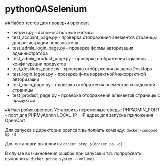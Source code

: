 # pythonQASelenium

##Набор тестов для проверки opencart

- helpers.py - вспомогательные методы
- test_account_page.py - проверка отображения элементов страницы для регистрации пользователя
- test_admin_login_page.py - проверка формы авторизации администратора
- test_admin_product_page.py - проверка отображения страницы конфигурации продуктов
- test_desktops_page.py - проверка отображения раздела Desktops
- test_login_logout.py - проверка ф-ла корректной/некорректной авторизации
- test_main_page.py - проверка отображения элементов посадочной страницы
- test_product_page.py - проверка отображения элементов страницы с продуктом

##Настройка opencart
Установить переменные среды:
PHPADMIN_PORT - порт для PHPMyAdmin
LOCAL_IP - IP адрес для запуска приложения OpenCart

Для запуска в директории opencart выполнить команду:
`docker-compose up -d`

Для остановки выполнить:
`docker stop $(docker ps -q)`

В случае возникновения ошибок при запуске и т.п. попробовать
выполнить:
`docker prune system --volumes`